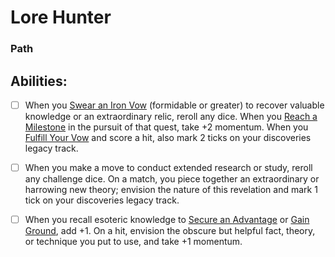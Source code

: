 # Lore Hunter
### Path


## Abilities:
- [ ] When you [Swear an Iron Vow](Swear_an_Iron_Vow.md) (formidable or greater) to recover valuable knowledge or an extraordinary relic, reroll any dice. When you [Reach a Milestone](Reach_a_Milestone.md) in the pursuit of that quest, take +2 momentum. When you [Fulfill Your Vow](Fulfill_Your_Vow.md) and score a hit, also mark 2 ticks on your discoveries legacy track.

- [ ] When you make a move to conduct extended research or study, reroll any challenge dice. On a match, you piece together an extraordinary or harrowing new theory; envision the nature of this revelation and mark 1 tick on your discoveries legacy track.

- [ ] When you recall esoteric knowledge to [Secure an Advantage](5_Moves/Adventure/Secure_an_Advantage.md) or [Gain Ground](Gain_Ground.md), add +1. On a hit, envision the obscure but helpful fact, theory, or technique you put to use, and take +1 momentum.

